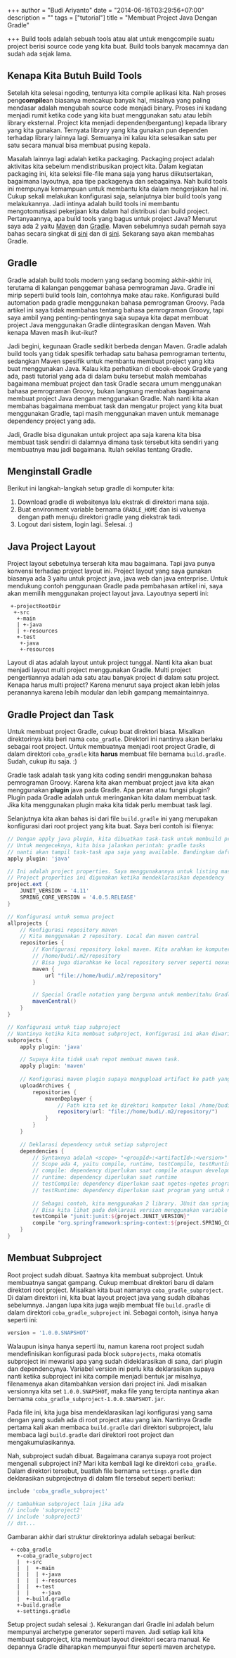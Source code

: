 +++
author = "Budi Ariyanto"
date = "2014-06-16T03:29:56+07:00"
description = ""
tags = ["tutorial"]
title = "Membuat Project Java Dengan Gradle"

+++
Build tools adalah sebuah tools atau alat untuk mengcompile suatu project berisi source code yang kita buat. Build tools banyak macamnya dan sudah ada sejak lama.

## Kenapa Kita Butuh Build Tools
Setelah kita selesai ngoding, tentunya kita compile aplikasi kita. Nah proses peng**compile**an biasanya mencakup banyak hal, misalnya yang paling mendasar adalah mengubah source code menjadi binary. Proses ini kadang menjadi rumit ketika code yang kita buat menggunakan satu atau lebih library eksternal. Project kita menjadi dependen(bergantung) kepada library yang kita gunakan. Ternyata library yang kita gunakan pun dependen terhadap library lainnya lagi. Semuanya ini kalau kita selesaikan satu per satu secara manual bisa membuat pusing kepala.

Masalah lainnya lagi adalah ketika packaging. Packaging project adalah aktivitas kita sebelum mendistribusikan project kita. Dalam kegiatan packaging ini, kita seleksi file-file mana saja yang harus diikutsertakan, bagaimana layoutnya, apa tipe packagenya dan sebagainya. Nah build tools ini mempunyai kemampuan untuk membantu kita dalam mengerjakan hal ini. Cukup sekali melakukan konfigurasi saja, selanjutnya biar build tools yang melakukannya. Jadi intinya adalah build tools ini membantu mengotomatisasi pekerjaan kita dalam hal distribusi dan build project. Pertanyaannya, apa build tools yang bagus untuk project Java? Menurut saya ada 2 yaitu [Maven](http://maven.apache.org) dan [Gradle](http://www.gradle.org). Maven sebelumnya sudah pernah saya bahas secara singkat di [sini](blog/2014/01/17/tutorial-singkat-maven/) dan di [sini](blog/2014/05/19/maven-multi-module-project/). Sekarang saya akan membahas Gradle.

## Gradle
Gradle adalah build tools modern yang sedang booming akhir-akhir ini, terutama di kalangan penggemar bahasa pemrograman Java. Gradle ini mirip seperti build tools lain, contohnya make atau rake. Konfigurasi build automation pada gradle menggunakan bahasa pemrograman Groovy. Pada artikel ini saya tidak membahas tentang bahasa pemrograman Groovy, tapi saya ambil yang penting-pentingnya saja supaya kita dapat membuat project Java menggunakan Gradle diintegrasikan dengan Maven. Wah kenapa Maven masih ikut-ikut?

Jadi begini, kegunaan Gradle sedikit berbeda dengan Maven. Gradle adalah build tools yang tidak spesifik terhadap satu bahasa pemrograman tertentu, sedangkan Maven spesifik untuk membantu membuat project yang kita buat menggunakan Java. Kalau kita perhatikan di ebook-ebook Gradle yang ada, pasti tutorial yang ada di dalam buku tersebut malah membahas bagaimana membuat project dan task Gradle secara umum menggunakan bahasa pemrograman Groovy, bukan langsung membahas bagaimana membuat project Java dengan menggunakan Gradle. Nah nanti kita akan membahas bagaimana membuat task dan mengatur project yang kita buat menggunakan Gradle, tapi masih menggunakan maven untuk memanage dependency project yang ada.

Jadi, Gradle bisa digunakan untuk project apa saja karena kita bisa membuat task sendiri di dalamnya dimana task tersebut kita sendiri yang membuatnya mau jadi bagaimana. Itulah sekilas tentang Gradle.

## Menginstall Gradle
Berikut ini langkah-langkah setup gradle di komputer kita:

1. Download gradle di websitenya lalu ekstrak di direktori mana saja.
1. Buat environment variable bernama ```GRADLE_HOME``` dan isi valuenya dengan path menuju direktori gradle yang diekstrak tadi.
1. Logout dari sistem, login lagi. Selesai. :)

<!--more-->

## Java Project Layout
Project layout sebetulnya terserah kita mau bagaimana. Tapi java punya konvensi terhadap project layout ini. Project layout yang saya gunakan biasanya ada 3 yaitu untuk project java, java web dan java enterprise. Untuk mendukung contoh penggunaan Gradle pada pembahasan artikel ini, saya akan memilih menggunakan project layout java. Layoutnya seperti ini:
```
 +-projectRootDir
  +-src
   +-main
   | +-java
   | +-resources
   +-test
    +-java
    +-resources
```

Layout di atas adalah layout untuk project tunggal. Nanti kita akan buat menjadi layout multi project menggunakan Gradle. Multi project pengertiannya adalah ada satu atau banyak project di dalam satu project. Kenapa harus multi project? Karena menurut saya project akan lebih jelas peranannya karena lebih modular dan lebih gampang memaintainnya.

## Gradle Project dan Task
Untuk membuat project Gradle, cukup buat direktori biasa. Misalkan direktorinya kita beri nama ```coba_gradle```. Direktori ini nantinya akan berlaku sebagai root project. Untuk membuatnya menjadi root project Gradle, di dalam direktori ```coba_gradle``` kita **harus** membuat file bernama ```build.gradle```. Sudah, cukup itu saja. :) 

Gradle task adalah task yang kita coding sendiri menggunakan bahasa pemrograman Groovy. Karena kita akan membuat project java kita akan menggunakan **plugin** java pada Gradle. Apa peran atau fungsi plugin? Plugin pada Gradle adalah untuk meringankan kita dalam membuat task. Jika kita menggunakan plugin maka kita tidak perlu membuat task lagi.

Selanjutnya kita akan bahas isi dari file ```build.gradle``` ini yang merupakan konfigurasi dari root project yang kita buat. Saya beri contoh isi filenya:

```groovy
// Dengan apply java plugin, kita dibuatkan task-task untuk membuild program java kita
// Untuk mengeceknya, kita bisa jalankan perintah: gradle tasks
// nanti akan tampil task-task apa saja yang available. Bandingkan daftar tasknya ketika kita belum apply plugin java
apply plugin: 'java'

// Ini adalah project properties. Saya menggunakannya untuk listing masing-masing versi dari dependency yang digunakan
// Project properties ini digunakan ketika mendeklarasikan dependency
project.ext {
    JUNIT_VERSION = '4.11'
    SPRING_CORE_VERSION = '4.0.5.RELEASE'
}

// Konfigurasi untuk semua project
allprojects {
    // Konfigurasi repository maven
    // Kita menggunakan 2 repository. Local dan maven central
    repositories {
        // Konfigurasi repository lokal maven. Kita arahkan ke komputer lokal di direktori
        // /home/budi/.m2/repository
        // Bisa juga diarahkan ke local repository server seperti nexus atau artifactory
        maven {
            url "file://home/budi/.m2/repository"
        }

        // Special Gradle notation yang berguna untuk memberitahu Gradle bahwa kita menggunakan repository maven central
        mavenCentral() 
    }    
}

// Konfigurasi untuk tiap subproject
// Nantinya ketika kita membuat subproject, konfigurasi ini akan diwariskan ke subproject tersebut
subprojects {
    apply plugin: 'java'

    // Supaya kita tidak usah repot membuat maven task.
    apply plugin: 'maven'
                
    // Konfigurasi maven plugin supaya mengupload artifact ke path yang kita inginkan
    uploadArchives {
        repositories {
            mavenDeployer {
                // Path kita set ke direktori komputer lokal /home/budi/.m2/repository
                repository(url: "file://home/budi/.m2/repository/")
            }
        }
    }
    
    // Deklarasi dependency untuk setiap subproject
    dependencies {
        // Syntaxnya adalah <scope> "<groupId>:<artifactId>:<version>"
        // Scope ada 4, yaitu compile, runtime, testCompile, testRuntime
        // compile: dependency diperlukan saat compile ataupun development
        // runtime: dependency diperlukan saat runtime
        // testCompile: dependency diperlukan saat ngetes-ngetes program
        // testRuntime: dependency diperlukan saat program yang untuk ngetes-ngetes berjalan
        
        // Sebagai contoh, kita menggunakan 2 library. JUnit dan spring-context
        // Bisa kita lihat pada deklarasi version menggunakan variable dari project properties
        testCompile "junit:junit:${project.JUNIT_VERSION}"
        compile "org.springframework:spring-context:${project.SPRING_CORE_VERSION}"
    }
}

```

## Membuat Subproject
Root project sudah dibuat. Saatnya kita membuat subproject. Untuk membuatnya sangat gampang. Cukup membuat direktori baru di dalam direktori root project. Misalkan kita buat namanya ```coba_gradle_subproject```. Di dalam direktori ini, kita buat layout project java yang sudah dibahas sebelumnya. Jangan lupa kita juga wajib membuat file ```build.gradle``` di dalam direktori ```coba_gradle_subproject``` ini. Sebagai contoh, isinya hanya seperti ini:

```groovy
version = '1.0.0.SNAPSHOT'
```

Walaupun isinya hanya seperti itu, namun karena root project sudah mendefinisikan konfigurasi pada block ```subprojects```, maka otomatis subproject ini mewarisi apa yang sudah dideklarasikan di sana, dari plugin dan dependencynya. Variabel version ini perlu kita deklarasikan supaya nanti ketika subproject ini kita compile menjadi bentuk jar misalnya, filenamenya akan ditambahkan version dari project ini. Jadi misalkan versionnya kita set ```1.0.0.SNAPSHOT```, maka file yang tercipta nantinya akan bernama ```coba_gradle_subproject-1.0.0.SNAPSHOT.jar```.

Pada file ini, kita juga bisa mendeklarasikan lagi konfigurasi yang sama dengan yang sudah ada di root project atau yang lain. Nantinya Gradle pertama kali akan membaca ```build.gradle``` dari direktori subproject, lalu membaca lagi ```build.gradle``` dari direktori root project dan mengakumulasikannya.

Nah, subproject sudah dibuat. Bagaimana caranya supaya root project mengenali subproject ini? Mari kita kembali lagi ke direktori ```coba_gradle```. Dalam direktori tersebut, buatlah file bernama ```settings.gradle``` dan deklarasikan subprojectnya di dalam file tersebut seperti berikut:

```groovy
include 'coba_gradle_subproject'

// tambahkan subproject lain jika ada
// include 'subproject2'
// include 'subproject3'
// dst...
```

Gambaran akhir dari struktur direktorinya adalah sebagai berikut:

```
 +-coba_gradle
   +-coba_gradle_subproject
   |  +-src
   |  |  +-main
   |  |  | +-java
   |  |  | +-resources
   |  |  +-test
   |  |    +-java
   |  +-build.gradle
   +-build.gradle
   +-settings.gradle
```

Setup project sudah selesai :). Kekurangan dari Gradle ini adalah belum mempunyai archetype generator seperti maven. Jadi setiap kali kita membuat subproject, kita membuat layout direktori secara manual. Ke depannya Gradle diharapkan mempunyai fitur seperti maven archetype.
